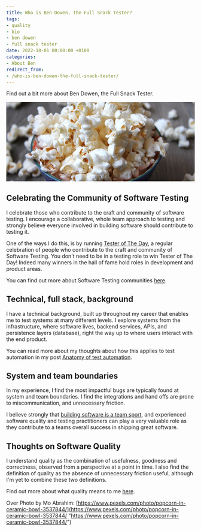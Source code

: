 ```yaml
---
title: Who is Ben Dowen, The Full Snack Tester?
tags:
- quality
- bio
- ben dowen
- full snack tester
date: 2022-10-01 00:00:00 +0100
categories:
- About Ben
redirect_from:
- /who-is-ben-dowen-the-full-snack-tester/
---
```

Find out a bit more about Ben Dowen, the Full Snack Tester.

![](/uploads/pexels-mo-abrahim-3537844.jpg)

## Celebrating the Community of Software Testing

I celebrate those who contribute to the craft and community of software testing. I encourage a collaborative, whole team approach to testing and strongly believe everyone involved in building software should contribute to testing it.

One of the ways I do this, is by running [Tester of The Day](https://testeroftheday.com/ "Tester of The Day"), a regular celebration of people who contribute to the craft and community of Software Testing. You don't need to be in a testing role to win Tester of The Day! Indeed many winners in the hall of fame hold roles in development and product areas.

You can find out more about Software Testing communities [here](https://www.dowen.me.uk/posts/software-testing-community/).

## Technical, full stack, background

I have a technical background, built up throughout my career that enables me to test systems at many different levels. I explore systems from the infrastructure, where software lives, backend services, APIs, and persistence layers (database), right the way up to where users interact with the end product.

You can read more about my thoughts about how this applies to test automation in my post [Anatomy of test automation](https://dev.to/dowenb/anatomy-of-test-automation-e9o).

## System and team boundaries

In my experience, I find the most impactful bugs are typically found at system and team boundaries. I find the integrations and hand offs are prone to miscommunication, and unnecessary friction.

I believe strongly that [building software is a team sport](https://www.dowen.me.uk/posts/creating-software-is-a-team-sport/), and experienced software quality and testing practitioners can play a very valuable role as they contribute to a teams overall success in shipping great software.

## Thoughts on Software Quality

I understand quality as the combination of usefulness, goodness and correctness, observed from a perspective at a point in time. I also find the definition of quality as the absence of unnecessary friction useful, although I'm yet to combine these two definitions.

Find out more about what quality means to me [here](https://www.dowen.me.uk/posts/what-does-quality-mean-to-me/ "What quality means to me blog post").

Over Photo by Mo Abrahim: [https://www.pexels.com/photo/popcorn-in-ceramic-bowl-3537844/](https://www.pexels.com/photo/popcorn-in-ceramic-bowl-3537844/ "https://www.pexels.com/photo/popcorn-in-ceramic-bowl-3537844/")